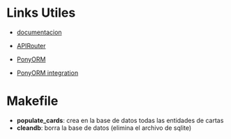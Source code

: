 # Links Utiles

- [documentacion](https://fastapi.tiangolo.com/)

- [APIRouter](https://fastapi.tiangolo.com/tutorial/bigger-applications/?h=#apirouter)

- [PonyORM](https://docs.ponyorm.org/toc.html)

- [PonyORM integration](https://docs.ponyorm.org/integration_with_fastapi.html)



# Makefile
- **populate_cards**: crea en la base de datos todas las entidades de cartas
- **cleandb**: borra la base de datos (elimina el archivo de sqlite)